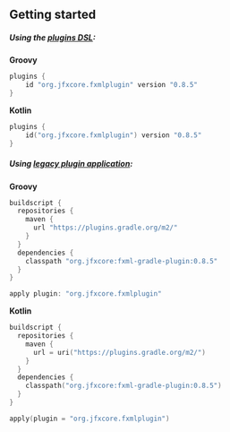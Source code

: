 ## Getting started

##### Using the <a href="https://docs.gradle.org/current/userguide/plugins.html#sec:plugins_block">plugins DSL</a>:

**Groovy**
```groovy
plugins {
    id "org.jfxcore.fxmlplugin" version "0.8.5"
}
```

**Kotlin**
```kotlin
plugins {
    id("org.jfxcore.fxmlplugin") version "0.8.5"
}
```

##### Using <a href="https://docs.gradle.org/current/userguide/plugins.html#sec:old_plugin_application">legacy plugin application</a>:

**Groovy**
```groovy
buildscript {
  repositories {
    maven {
      url "https://plugins.gradle.org/m2/"
    }
  }
  dependencies {
    classpath "org.jfxcore:fxml-gradle-plugin:0.8.5"
  }
}

apply plugin: "org.jfxcore.fxmlplugin"
```

**Kotlin**
```kotlin
buildscript {
  repositories {
    maven {
      url = uri("https://plugins.gradle.org/m2/")
    }
  }
  dependencies {
    classpath("org.jfxcore:fxml-gradle-plugin:0.8.5")
  }
}

apply(plugin = "org.jfxcore.fxmlplugin")
```